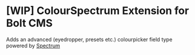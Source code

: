 # [WIP] ColourSpectrum Extension for Bolt CMS

Adds an advanced (eyedropper, presets etc.) colourpicker field type powered by [Spectrum](http://bgrins.github.io/spectrum/)
